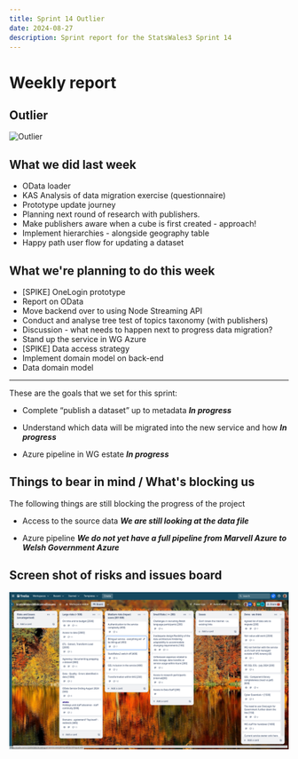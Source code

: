 ```yaml
---
title: Sprint 14 Outlier
date: 2024-08-27
description: Sprint report for the StatsWales3 Sprint 14
---
```


Weekly report
=============

Outlier
------------------------------

![Outlier](outlier.png)

What we did last week
------------------------

- OData loader
- KAS Analysis of data migration exercise (questionnaire)
- Prototype update journey
- Planning next round of research with publishers.
- Make publishers aware when a cube is first created - approach!
- Implement hierarchies - alongside geography table
- Happy path user flow for updating a dataset

What we're planning to do this week
-----------------------------------

- [SPIKE] OneLogin prototype
- Report on OData
- Move backend over to using Node Streaming API
- Conduct and analyse tree test of topics taxonomy (with publishers)
- Discussion - what needs to happen next to progress data migration?
- Stand up the service in WG Azure
- [SPIKE] Data access strategy
- Implement domain model on back-end
- Data domain model

-----------------------------------

These are the goals that we set for this sprint:

- Complete “publish a dataset” up to metadata
  <span class="badge bg-info">_**In progress**_</span>

- Understand which data will be migrated into the new service and how 
  <span class="badge bg-info">_**In progress**_</span>

- Azure pipeline in WG estate
  <span class="badge bg-info">_**In progress**_</span>

Things to bear in mind / What's blocking us
-------------------------------------------

The following things are still blocking the progress of the project

- Access to the source data
  ***We are still looking at the data file***

- Azure pipeline
  ***We do not yet have a full pipeline from Marvell Azure to Welsh Government Azure***

Screen shot of risks and issues board
-------------------------------------

![Screenshot of risks and issues board](risksAndIssuesBoard20240827.png)
